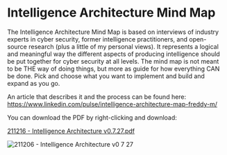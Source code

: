 # Intelligence Architecture Mind Map

The Intelligence Architecture Mind Map is based on interviews of industry experts in cyber security, former intelligence practitioners, and open-source research (plus a little of my personal views). It represents a logical and meaningful way the different aspects of producing intelligence should be put together for cyber security at all levels. The mind map is not meant to be THE way of doing things, but more as guide for how everything CAN be done. Pick and choose what you want to implement and build and expand as you go.

An article that describes it and the process can be found here: https://www.linkedin.com/pulse/intelligence-architecture-map-freddy-m/

You can download the PDF by right-clicking and download:

[211216 - Intelligence Architecture v0.7.27.pdf](https://github.com/Errum/IntelArchitectureMap/files/7728443/211216.-.Intelligence.Architecture.v0.7.27.pdf)

![211206 - Intelligence Architecture v0 7 27](https://user-images.githubusercontent.com/48282036/145617903-22015e10-2339-4bc0-9c2a-7e25fce6063f.png?raw=true)
